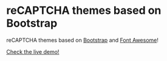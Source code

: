 reCAPTCHA themes based on Bootstrap
===================

reCAPTCHA themes based on [Bootstrap](http://twbs.github.io/bootstrap/) and [Font Awesome](http://fortawesome.github.io/Font-Awesome/)!

[Check the live demo!](http://georstef.github.io/bootstrap-recaptcha/)
